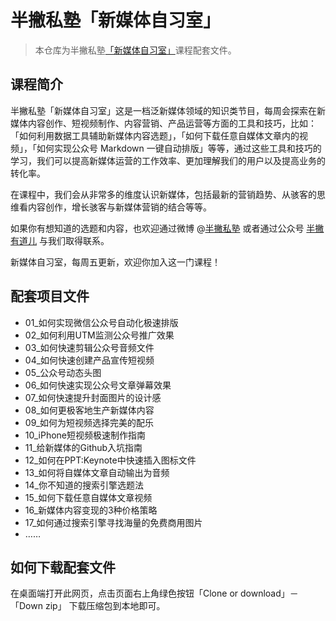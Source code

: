 # 半撇私塾「新媒体自习室」

> 本仓库为半撇私塾[「新媒体自习室」](http://learn.bpteach.com/course/100)课程配套文件。

## 课程简介

半撇私塾「新媒体自习室」这是一档泛新媒体领域的知识类节目，每周会探索在新媒体内容创作、短视频制作、内容营销、产品运营等方面的工具和技巧，比如：「如何利用数据工具辅助新媒体内容选题」，「如何下载任意自媒体文章内的视频」，「如何实现公众号 Markdown 一键自动排版」等等，通过这些工具和技巧的学习，我们可以提高新媒体运营的工作效率、更加理解我们的用户以及提高业务的转化率。

在课程中，我们会从非常多的维度认识新媒体，包括最新的营销趋势、从骇客的思维看内容创作，增长骇客与新媒体营销的结合等等。

如果你有想知道的选题和内容，也欢迎通过微博 @[半撇私塾](http://weibo.com/u/6071477480) 或者通过公众号 [半撇有道儿](http://learn.bpteach.com/files/system/block_picture_1479282980.jpg?7.5.7) 与我们取得联系。

新媒体自习室，每周五更新，欢迎你加入这一门课程！

## 配套项目文件

- 01_如何实现微信公众号自动化极速排版
- 02_如何利用UTM监测公众号推广效果
- 03_如何快速剪辑公众号音频文件
- 04_如何快速创建产品宣传短视频
- 05_公众号动态头图
- 06_如何快速实现公众号文章弹幕效果
- 07_如何快速提升封面图片的设计感
- 08_如何更极客地生产新媒体内容
- 09_如何为短视频选择完美的配乐
- 10_iPhone短视频极速制作指南
- 11_给新媒体的Github入坑指南
- 12_如何在PPT:Keynote中快速插入图标文件
- 13_如何将自媒体文章自动输出为音频
- 14_你不知道的搜索引擎选题法
- 15_如何下载任意自媒体文章视频
- 16_新媒体内容变现的3种价格策略
- 17_如何通过搜索引擎寻找海量的免费商用图片
- ……

## 如何下载配套文件

在桌面端打开此网页，点击页面右上角绿色按钮「Clone or download」－「Down zip」 下载压缩包到本地即可。